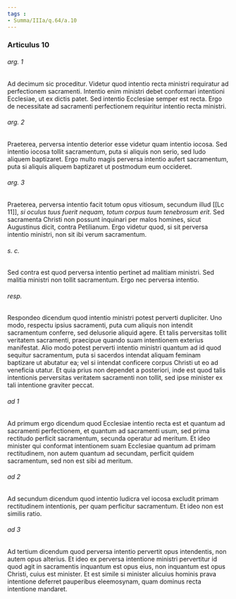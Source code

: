 ```yaml
---
tags : 
- Summa/IIIa/q.64/a.10
---
```


### Articulus 10

###### arg. 1
Ad decimum sic proceditur. Videtur quod intentio recta ministri requiratur ad perfectionem sacramenti. Intentio enim ministri debet conformari intentioni Ecclesiae, ut ex dictis patet. Sed intentio Ecclesiae semper est recta. Ergo de necessitate ad sacramenti perfectionem requiritur intentio recta ministri.

###### arg. 2
Praeterea, perversa intentio deterior esse videtur quam intentio iocosa. Sed intentio iocosa tollit sacramentum, puta si aliquis non serio, sed ludo aliquem baptizaret. Ergo multo magis perversa intentio aufert sacramentum, puta si aliquis aliquem baptizaret ut postmodum eum occideret.

###### arg. 3
Praeterea, perversa intentio facit totum opus vitiosum, secundum illud [[Lc 11]], *si oculus tuus fuerit nequam, totum corpus tuum tenebrosum erit*. Sed sacramenta Christi non possunt inquinari per malos homines, sicut Augustinus dicit, contra Petilianum. Ergo videtur quod, si sit perversa intentio ministri, non sit ibi verum sacramentum.

###### s. c.
Sed contra est quod perversa intentio pertinet ad malitiam ministri. Sed malitia ministri non tollit sacramentum. Ergo nec perversa intentio.

###### resp.
Respondeo dicendum quod intentio ministri potest perverti dupliciter. Uno modo, respectu ipsius sacramenti, puta cum aliquis non intendit sacramentum conferre, sed delusorie aliquid agere. Et talis perversitas tollit veritatem sacramenti, praecipue quando suam intentionem exterius manifestat. Alio modo potest perverti intentio ministri quantum ad id quod sequitur sacramentum, puta si sacerdos intendat aliquam feminam baptizare ut abutatur ea; vel si intendat conficere corpus Christi ut eo ad veneficia utatur. Et quia prius non dependet a posteriori, inde est quod talis intentionis perversitas veritatem sacramenti non tollit, sed ipse minister ex tali intentione graviter peccat.

###### ad 1
Ad primum ergo dicendum quod Ecclesiae intentio recta est et quantum ad sacramenti perfectionem, et quantum ad sacramenti usum, sed prima rectitudo perficit sacramentum, secunda operatur ad meritum. Et ideo minister qui conformat intentionem suam Ecclesiae quantum ad primam rectitudinem, non autem quantum ad secundam, perficit quidem sacramentum, sed non est sibi ad meritum.

###### ad 2
Ad secundum dicendum quod intentio ludicra vel iocosa excludit primam rectitudinem intentionis, per quam perficitur sacramentum. Et ideo non est similis ratio.

###### ad 3
Ad tertium dicendum quod perversa intentio pervertit opus intendentis, non autem opus alterius. Et ideo ex perversa intentione ministri pervertitur id quod agit in sacramentis inquantum est opus eius, non inquantum est opus Christi, cuius est minister. Et est simile si minister alicuius hominis prava intentione deferret pauperibus eleemosynam, quam dominus recta intentione mandaret.

